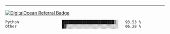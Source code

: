 ---
[![DigitalOcean Referral Badge](https://web-platforms.sfo2.digitaloceanspaces.com/WWW/Badge%203.svg)](https://www.digitalocean.com/?refcode=37fa54d82492&utm_campaign=Referral_Invite&utm_medium=Referral_Program&utm_source=badge)

<!--START_SECTION:waka-->

```text
Python                   ███████████████████████▒░   93.53 %
Other                    █▓░░░░░░░░░░░░░░░░░░░░░░░   06.28 %
```

<!--END_SECTION:waka-->


[linkedin]: https://www.linkedin.com/in/mohamed-elh/

